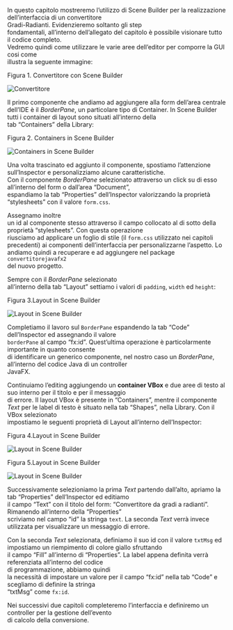 In questo capitolo mostreremo l’utilizzo di Scene Builder per la realizzazione dell’interfaccia di un convertitore  
Gradi-Radianti. Evidenzieremo soltanto gli step  
fondamentali, all’interno dell’allegato del capitolo è possibile visionare tutto il codice completo.  
Vedremo quindi come utilizzare le varie aree dell’editor per comporre la GUI cosi come  
illustra la seguente immagine:

Figura 1. Convertitore con Scene Builder

![Convertitore](https://tbm-html.s3.amazonaws.com/app/uploads/2017/05/SceneBuilderGR1.png)

Il primo componente che andiamo ad aggiungere alla form dell’area centrale dell’IDE è il _BorderPane_, un particolare tipo di Container. In Scene Builder tutti i container di layout sono situati all’interno della  
tab “Containers” della Library:

Figura 2. Containers in Scene Builder

![Containers in Scene Builder](https://tbm-html.s3.amazonaws.com/app/uploads/2017/05/SceneBuilderGR2.png)

Una volta trascinato ed aggiunto il componente, spostiamo l’attenzione sull’Inspector e personalizziamo alcune caratteristiche.  
Con il componente _BorderPane_ selezionato attraverso un click su di esso all’interno del form o dall’area “Document”,  
espandiamo la tab “Properties” dell’Inspector valorizzando la proprietà “stylesheets” con il valore `form.css`.

Assegnamo inoltre  
un id al componente stesso attraverso il campo collocato al di sotto della proprietà “stylesheets”. Con questa operazione  
riusciamo ad applicare un foglio di stile (il `form.css` utilizzato nei capitoli precedenti) ai componenti dell’interfaccia per personalizzarne l’aspetto. Lo andiamo quindi a recuperare e ad aggiungere nel package `convertitorejavafx2`  
del nuovo progetto.

Sempre con il _BorderPane_ selezionato  
all’interno della tab “Layout” settiamo i valori di `padding`, `width` ed `height`:

Figura 3.Layout in Scene Builder

![Layout in Scene Builder](https://tbm-html.s3.amazonaws.com/app/uploads/2017/05/SceneBuilderGR3.png)

Completiamo il lavoro sul `BorderPane` espandendo la tab “Code” dell’Inspector ed assegnando il valore  
`borderPane` al campo “fx:id”. Quest’ultima operazione è particolarmente importante in quanto consente  
di identificare un generico componente, nel nostro caso un _BorderPane_, all’interno del codice Java di un controller  
JavaFX.

Continuiamo l’editing aggiungendo un **container VBox** e due aree di testo al suo interno per il titolo e per il messaggio  
di errore. Il layout VBox è presente in “Containers”, mentre il componente  
_Text_ per le label di testo è situato nella tab “Shapes”, nella Library. Con il VBox selezionato  
impostiamo le seguenti proprietà di Layout all’interno dell’Inspector:

Figura 4.Layout in Scene Builder

![Layout in Scene Builder](https://tbm-html.s3.amazonaws.com/app/uploads/2017/05/SceneBuilderGR4.png)

Figura 5.Layout in Scene Builder

![Layout in Scene Builder](https://tbm-html.s3.amazonaws.com/app/uploads/2017/05/SceneBuilderGR5.png)

Successivamente selezioniamo la prima _Text_ partendo dall’alto, apriamo la tab “Properties” dell’Inspector ed editiamo  
il campo “Text” con il titolo del form: “Convertitore da gradi a radianti”. Rimanendo all’interno della “Properties”  
scriviamo nel campo “id” la stringa `text`. La seconda _Text_ verrà invece utilizzata per visualizzare un messaggio di errore.

Con la seconda _Text_ selezionata, definiamo il suo id con il valore `txtMsg` ed impostiamo un riempimento di colore giallo sfruttando  
il campo “Fill” all’interno di “Properties”. La label appena definita verrà referenziata all’interno del codice  
di programmazione, abbiamo quindi  
la necessità di impostare un valore per il campo “fx:id” nella tab “Code” e scegliamo di definire la stringa  
“txtMsg” come `fx:id`.

Nei successivi due capitoli completeremo l’interfaccia e definiremo un controller per la gestione dell’evento  
di calcolo della conversione.